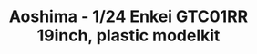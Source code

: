 ---
layout: product
title: "Aoshima - 1/24 Enkei GTC01RR 19inch, plastic modelkit"
price: "TBA" 
desc: "N/A"
img_path: "/assets/img/AO53317.jpg"
brand: "N/A"
available: false
special_offer: false
new: false
soon: false
cat: "010000"
subcat: "013700"
subsubcat: "0N/A"
sifra: "AO53317"
popular: true
---